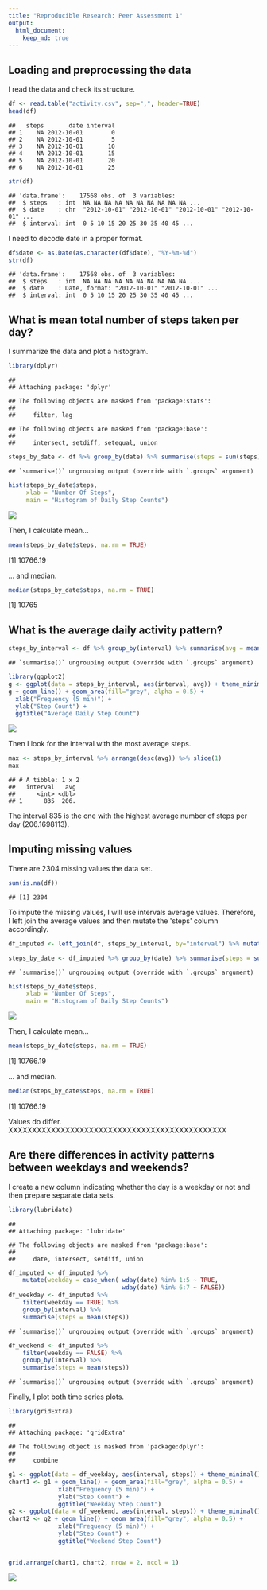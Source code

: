 ```yaml
---
title: "Reproducible Research: Peer Assessment 1"
output: 
  html_document:
    keep_md: true
---
```



## Loading and preprocessing the data

I read the data and check its structure.

```r
df <- read.table("activity.csv", sep=",", header=TRUE)
head(df)
```

```
##   steps       date interval
## 1    NA 2012-10-01        0
## 2    NA 2012-10-01        5
## 3    NA 2012-10-01       10
## 4    NA 2012-10-01       15
## 5    NA 2012-10-01       20
## 6    NA 2012-10-01       25
```

```r
str(df)
```

```
## 'data.frame':	17568 obs. of  3 variables:
##  $ steps   : int  NA NA NA NA NA NA NA NA NA NA ...
##  $ date    : chr  "2012-10-01" "2012-10-01" "2012-10-01" "2012-10-01" ...
##  $ interval: int  0 5 10 15 20 25 30 35 40 45 ...
```

I need to decode date in a proper format.


```r
df$date <- as.Date(as.character(df$date), "%Y-%m-%d")
str(df)
```

```
## 'data.frame':	17568 obs. of  3 variables:
##  $ steps   : int  NA NA NA NA NA NA NA NA NA NA ...
##  $ date    : Date, format: "2012-10-01" "2012-10-01" ...
##  $ interval: int  0 5 10 15 20 25 30 35 40 45 ...
```


## What is mean total number of steps taken per day?

I summarize the data and plot a histogram.


```r
library(dplyr)
```

```
## 
## Attaching package: 'dplyr'
```

```
## The following objects are masked from 'package:stats':
## 
##     filter, lag
```

```
## The following objects are masked from 'package:base':
## 
##     intersect, setdiff, setequal, union
```

```r
steps_by_date <- df %>% group_by(date) %>% summarise(steps = sum(steps))
```

```
## `summarise()` ungrouping output (override with `.groups` argument)
```

```r
hist(steps_by_date$steps,
     xlab = "Number Of Steps", 
     main = "Histogram of Daily Step Counts")
```

![](PA1_template_files/figure-html/unnamed-chunk-3-1.png)<!-- -->

Then, I calculate mean...


```r
mean(steps_by_date$steps, na.rm = TRUE)
```

[1] 10766.19

... and median.


```r
median(steps_by_date$steps, na.rm = TRUE)
```

[1] 10765


## What is the average daily activity pattern?


```r
steps_by_interval <- df %>% group_by(interval) %>% summarise(avg = mean(steps, na.rm=TRUE))
```

```
## `summarise()` ungrouping output (override with `.groups` argument)
```

```r
library(ggplot2)
g <- ggplot(data = steps_by_interval, aes(interval, avg)) + theme_minimal()
g + geom_line() + geom_area(fill="grey", alpha = 0.5) +
  xlab("Frequency (5 min)") +
  ylab("Step Count") +
  ggtitle("Average Daily Step Count")
```

![](PA1_template_files/figure-html/unnamed-chunk-6-1.png)<!-- -->

Then I look for the interval with the most average steps.


```r
max <- steps_by_interval %>% arrange(desc(avg)) %>% slice(1)
max
```

```
## # A tibble: 1 x 2
##   interval   avg
##      <int> <dbl>
## 1      835  206.
```

The interval 835 is the one with the highest average number of steps per day (206.1698113).

## Imputing missing values

There are 2304 missing values the data set.


```r
sum(is.na(df))
```

```
## [1] 2304
```

To impute the missing values, I will use intervals average values. Therefore, I left join the average values and then mutate the 'steps' column accordingly.


```r
df_imputed <- left_join(df, steps_by_interval, by="interval") %>% mutate(steps = ifelse(is.na(steps),avg,steps))
```


```r
steps_by_date <- df_imputed %>% group_by(date) %>% summarise(steps = sum(steps))
```

```
## `summarise()` ungrouping output (override with `.groups` argument)
```

```r
hist(steps_by_date$steps,
     xlab = "Number Of Steps", 
     main = "Histogram of Daily Step Counts")
```

![](PA1_template_files/figure-html/unnamed-chunk-10-1.png)<!-- -->

Then, I calculate mean...


```r
mean(steps_by_date$steps, na.rm = TRUE)
```

[1] 10766.19

... and median.


```r
median(steps_by_date$steps, na.rm = TRUE)
```

[1] 10766.19

Values do differ. XXXXXXXXXXXXXXXXXXXXXXXXXXXXXXXXXXXXXXXXXXXXXX

## Are there differences in activity patterns between weekdays and weekends?

I create a new column indicating whether the day is a weekday or not and then prepare separate data sets.


```r
library(lubridate)
```

```
## 
## Attaching package: 'lubridate'
```

```
## The following objects are masked from 'package:base':
## 
##     date, intersect, setdiff, union
```

```r
df_imputed <- df_imputed %>%
    mutate(weekday = case_when( wday(date) %in% 1:5 ~ TRUE, 
                                wday(date) %in% 6:7 ~ FALSE))
df_weekday <- df_imputed %>%
    filter(weekday == TRUE) %>%
    group_by(interval) %>%
    summarise(steps = mean(steps))
```

```
## `summarise()` ungrouping output (override with `.groups` argument)
```

```r
df_weekend <- df_imputed %>%
    filter(weekday == FALSE) %>%
    group_by(interval) %>%
    summarise(steps = mean(steps))
```

```
## `summarise()` ungrouping output (override with `.groups` argument)
```
Finally, I plot both time series plots.


```r
library(gridExtra)
```

```
## 
## Attaching package: 'gridExtra'
```

```
## The following object is masked from 'package:dplyr':
## 
##     combine
```

```r
g1 <- ggplot(data = df_weekday, aes(interval, steps)) + theme_minimal()
chart1 <- g1 + geom_line() + geom_area(fill="grey", alpha = 0.5) +
              xlab("Frequency (5 min)") +
              ylab("Step Count") +
              ggtitle("Weekday Step Count")
g2 <- ggplot(data = df_weekend, aes(interval, steps)) + theme_minimal()
chart2 <- g2 + geom_line() + geom_area(fill="grey", alpha = 0.5) +
              xlab("Frequency (5 min)") +
              ylab("Step Count") +
              ggtitle("Weekend Step Count")


grid.arrange(chart1, chart2, nrow = 2, ncol = 1)
```

![](PA1_template_files/figure-html/unnamed-chunk-14-1.png)<!-- -->
